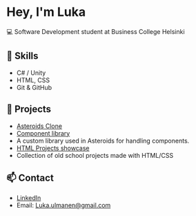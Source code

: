 # Hey, I'm Luka 

💻 Software Development student at Business College Helsinki

## 🔨 Skills
- C# / Unity
- HTML, CSS
- Git & GitHub

## 🚀 Projects
- [Asteroids Clone](https://github.com/Lurppino/OOP---programming/tree/main/Csharp%20-%20dotNEt/ASTEROIDS)
- [Component library](https://github.com/Lurppino/OOP---programming/tree/main/Csharp%20-%20dotNEt/Komponentti%20kirjasto/LukaLib)
- A custom library used in Asteroids for handling components.
- [HTML Projects showcase](https://public.bc.fi/s2300936/HTML%20O)
- Collection of old school projects made with HTML/CSS

## 📫 Contact
- [LinkedIn](https://www.linkedin.com/in/lukaulmanen) 
- Email: Luka.ulmanen@gmail.com
